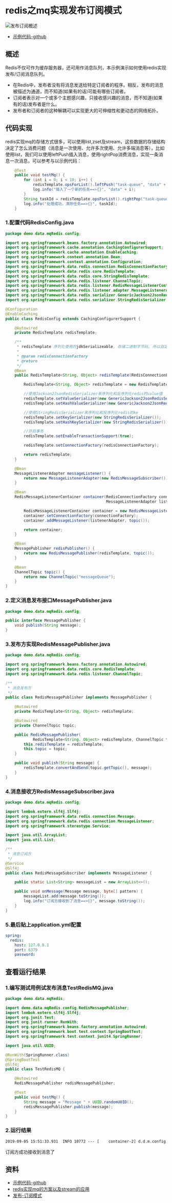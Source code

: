 # redis之mq实现发布订阅模式

![发布订阅概述](PublishSubscribe.jpg)

- [示例代码-github](https://github.com/smltq/spring-boot-demo/blob/master/mq-redis)

## 概述

Redis不仅可作为缓存服务器，还可用作消息队列，本示例演示如何使用redis实现发布/订阅消息队列。

- 在Redis中，发布者没有将消息发送给特定订阅者的程序。相反，发布的消息被描述为通道，而不知道(如果有的话)可能有哪些订阅者。
- 订阅者表示对一个或多个主题感兴趣，只接收感兴趣的消息，而不知道(如果有的话)发布者是什么。
- 发布者和订阅者的这种解耦可以实现更大的可伸缩性和更动态的网络拓扑。

## 代码实现

redis实现mq的存储方式很多，可以使用list,zset及stream，这些数据的存储结构决定了怎么消费问题（消息是一次使用、允许多次使用、允许多端消息等），比如使用list，我们可以使用leftPush插入消息，使用rightPop消费消息，实现一条消息一次消息，可以参考与以示例代码：

````java
    @Test
    public void testMq() {
        for (int i = 0; i < 10; i++) {
            redisTemplate.opsForList().leftPush("task-queue", "data" + i);
            log.info("插入了一个新的任务==>{}", "data" + i);
        }
        String taskId = redisTemplate.opsForList().rightPop("task-queue").toString();
        log.info("处理成功，清除任务==>{}", taskId);
    }
````

### 1.配置代码RedisConfig.java

```java
package demo.data.mqRedis.config;

import org.springframework.beans.factory.annotation.Autowired;
import org.springframework.cache.annotation.CachingConfigurerSupport;
import org.springframework.cache.annotation.EnableCaching;
import org.springframework.context.annotation.Bean;
import org.springframework.context.annotation.Configuration;
import org.springframework.data.redis.connection.RedisConnectionFactory;
import org.springframework.data.redis.core.RedisTemplate;
import org.springframework.data.redis.core.StringRedisTemplate;
import org.springframework.data.redis.listener.ChannelTopic;
import org.springframework.data.redis.listener.RedisMessageListenerContainer;
import org.springframework.data.redis.listener.adapter.MessageListenerAdapter;
import org.springframework.data.redis.serializer.GenericJackson2JsonRedisSerializer;
import org.springframework.data.redis.serializer.StringRedisSerializer;

@Configuration
@EnableCaching
public class RedisConfig extends CachingConfigurerSupport {

    @Autowired
    private RedisTemplate redisTemplate;

    /**
     * redisTemplate 序列化使用的jdkSerializeable, 存储二进制字节码, 所以自定义序列化类,方便调试redis
     *
     * @param redisConnectionFactory
     * @return
     */
    @Bean
    public RedisTemplate<String, Object> redisTemplate(RedisConnectionFactory redisConnectionFactory) {

        RedisTemplate<String, Object> redisTemplate = new RedisTemplate<>();

        //使用Jackson2JsonRedisSerializer来序列化和反序列化redis的value值
        redisTemplate.setValueSerializer(new GenericJackson2JsonRedisSerializer());
        redisTemplate.setHashValueSerializer(new GenericJackson2JsonRedisSerializer());

        //使用StringRedisSerializer来序列化和反序列化redis的ke
        redisTemplate.setKeySerializer(new StringRedisSerializer());
        redisTemplate.setHashKeySerializer(new StringRedisSerializer());

        //开启事务
        redisTemplate.setEnableTransactionSupport(true);

        redisTemplate.setConnectionFactory(redisConnectionFactory);

        return redisTemplate;
    }

    @Bean
    MessageListenerAdapter messageListener() {
        return new MessageListenerAdapter(new RedisMessageSubscriber());
    }

    @Bean
    RedisMessageListenerContainer container(RedisConnectionFactory connectionFactory,
                                            MessageListenerAdapter listenerAdapter) {

        RedisMessageListenerContainer container = new RedisMessageListenerContainer();
        container.setConnectionFactory(connectionFactory);
        container.addMessageListener(listenerAdapter, topic());

        return container;
    }

    @Bean
    MessagePublisher redisPublisher() {
        return new RedisMessagePublisher(redisTemplate, topic());
    }

    @Bean
    ChannelTopic topic() {
        return new ChannelTopic("messageQueue");
    }
}

```

### 2.定义消息发布接口MessagePublisher.java

```java
package demo.data.mqRedis.config;

public interface MessagePublisher {
    void publish(String message);
}
```

### 3.发布方实现RedisMessagePublisher.java

```java
package demo.data.mqRedis.config;

import org.springframework.beans.factory.annotation.Autowired;
import org.springframework.data.redis.core.RedisTemplate;
import org.springframework.data.redis.listener.ChannelTopic;

/**
 * 消息发布方
 */
public class RedisMessagePublisher implements MessagePublisher {

    @Autowired
    private RedisTemplate<String, Object> redisTemplate;

    @Autowired
    private ChannelTopic topic;

    public RedisMessagePublisher(
            RedisTemplate<String, Object> redisTemplate, ChannelTopic topic) {
        this.redisTemplate = redisTemplate;
        this.topic = topic;
    }

    public void publish(String message) {
        redisTemplate.convertAndSend(topic.getTopic(), message);
    }
}
```

### 4.消息接收方RedisMessageSubscriber.java

````java
package demo.data.mqRedis.config;

import lombok.extern.slf4j.Slf4j;
import org.springframework.data.redis.connection.Message;
import org.springframework.data.redis.connection.MessageListener;
import org.springframework.stereotype.Service;

import java.util.ArrayList;
import java.util.List;

/**
 * 消息订阅方
 */
@Service
@Slf4j
public class RedisMessageSubscriber implements MessageListener {

    public static List<String> messageList = new ArrayList<>();

    public void onMessage(Message message, byte[] pattern) {
        messageList.add(message.toString());
        log.info("订阅方接收到了消息==>{}", message.toString());
    }
}
````

### 5.最后贴上application.yml配置

```yaml
spring:
  redis:
    host: 127.0.0.1
    port: 6379
    password:
```

## 查看运行结果

### 1.编写测试用例试发布消息TestRedisMQ.java

```java
package demo.data.mqRedis;

import demo.data.mqRedis.config.RedisMessagePublisher;
import lombok.extern.slf4j.Slf4j;
import org.junit.Test;
import org.junit.runner.RunWith;
import org.springframework.beans.factory.annotation.Autowired;
import org.springframework.boot.test.context.SpringBootTest;
import org.springframework.test.context.junit4.SpringRunner;

import java.util.UUID;

@RunWith(SpringRunner.class)
@SpringBootTest
@Slf4j
public class TestRedisMQ {

    @Autowired
    RedisMessagePublisher redisMessagePublisher;

    @Test
    public void testMq() {
        String message = "Message " + UUID.randomUUID();
        redisMessagePublisher.publish(message);
    }
}
```

### 2.运行结果

```cfml
2019-09-05 15:51:33.931  INFO 10772 --- [    container-2] d.d.m.config.RedisMessageSubscriber      : 订阅方接收到了消息==>"Message c95959bf-6c30-4801-bc80-0e1e3c9f81bc"
```

订阅方成功接收到消息了

## 资料

- [示例代码-github](https://github.com/smltq/spring-boot-demo/blob/master/mq-redis)
- [redis实现mq的方案以及stream的应用](https://www.jianshu.com/p/e5751c2ac9c8)
- [发布-订阅模式](https://docs.microsoft.com/en-us/previous-versions/msp-n-p/ff649664(v=pandp.10))